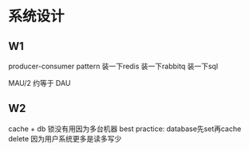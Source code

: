 # 系统设计

## W1

producer-consumer pattern
装一下redis
装一下rabbitq
装一下sql

MAU/2 约等于 DAU

## W2

cache + db
锁没有用因为多台机器
best practice: database先set再cache delete
因为用户系统更多是读多写少
